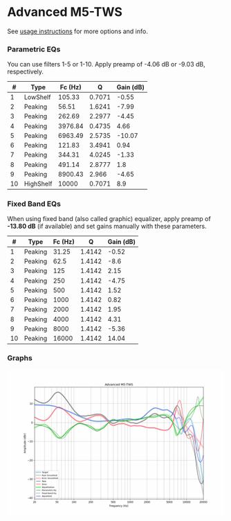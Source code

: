 # Advanced M5-TWS
See [usage instructions](https://github.com/jaakkopasanen/AutoEq#usage) for more options and info.

### Parametric EQs
You can use filters 1-5 or 1-10. Apply preamp of -4.06 dB or -9.03 dB, respectively.

|   # | Type      |   Fc (Hz) |      Q |   Gain (dB) |
|-----|-----------|-----------|--------|-------------|
|   1 | LowShelf  |    105.33 | 0.7071 |       -0.55 |
|   2 | Peaking   |     56.51 | 1.6241 |       -7.99 |
|   3 | Peaking   |    262.69 | 2.2977 |       -4.45 |
|   4 | Peaking   |   3976.84 | 0.4735 |        4.66 |
|   5 | Peaking   |   6963.49 | 2.5735 |      -10.07 |
|   6 | Peaking   |    121.83 | 3.4941 |        0.94 |
|   7 | Peaking   |    344.31 | 4.0245 |       -1.33 |
|   8 | Peaking   |    491.14 | 2.8777 |        1.8  |
|   9 | Peaking   |   8900.43 | 2.966  |       -4.65 |
|  10 | HighShelf |  10000    | 0.7071 |        8.9  |

### Fixed Band EQs
When using fixed band (also called graphic) equalizer, apply preamp of **-13.80 dB** (if available) and set gains manually with these parameters.

|   # | Type    |   Fc (Hz) |      Q |   Gain (dB) |
|-----|---------|-----------|--------|-------------|
|   1 | Peaking |     31.25 | 1.4142 |       -0.52 |
|   2 | Peaking |     62.5  | 1.4142 |       -8.6  |
|   3 | Peaking |    125    | 1.4142 |        2.15 |
|   4 | Peaking |    250    | 1.4142 |       -4.75 |
|   5 | Peaking |    500    | 1.4142 |        1.52 |
|   6 | Peaking |   1000    | 1.4142 |        0.82 |
|   7 | Peaking |   2000    | 1.4142 |        1.95 |
|   8 | Peaking |   4000    | 1.4142 |        4.31 |
|   9 | Peaking |   8000    | 1.4142 |       -5.36 |
|  10 | Peaking |  16000    | 1.4142 |       14.04 |

### Graphs
![](./Advanced%20M5-TWS.png)
